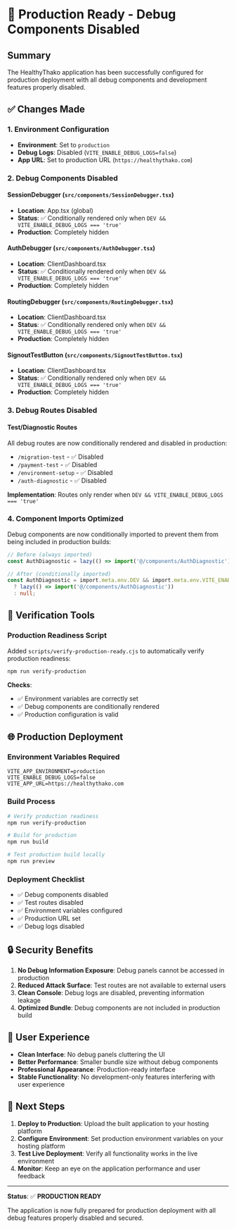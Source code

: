 # 🚀 Production Ready - Debug Components Disabled

## Summary

The HealthyThako application has been successfully configured for production deployment with all debug components and development features properly disabled.

## ✅ Changes Made

### 1. **Environment Configuration**
- **Environment**: Set to `production`
- **Debug Logs**: Disabled (`VITE_ENABLE_DEBUG_LOGS=false`)
- **App URL**: Set to production URL (`https://healthythako.com`)

### 2. **Debug Components Disabled**

#### **SessionDebugger** (`src/components/SessionDebugger.tsx`)
- **Location**: App.tsx (global)
- **Status**: ✅ Conditionally rendered only when `DEV && VITE_ENABLE_DEBUG_LOGS === 'true'`
- **Production**: Completely hidden

#### **AuthDebugger** (`src/components/AuthDebugger.tsx`)
- **Location**: ClientDashboard.tsx
- **Status**: ✅ Conditionally rendered only when `DEV && VITE_ENABLE_DEBUG_LOGS === 'true'`
- **Production**: Completely hidden

#### **RoutingDebugger** (`src/components/RoutingDebugger.tsx`)
- **Location**: ClientDashboard.tsx
- **Status**: ✅ Conditionally rendered only when `DEV && VITE_ENABLE_DEBUG_LOGS === 'true'`
- **Production**: Completely hidden

#### **SignoutTestButton** (`src/components/SignoutTestButton.tsx`)
- **Location**: ClientDashboard.tsx
- **Status**: ✅ Conditionally rendered only when `DEV && VITE_ENABLE_DEBUG_LOGS === 'true'`
- **Production**: Completely hidden

### 3. **Debug Routes Disabled**

#### **Test/Diagnostic Routes**
All debug routes are now conditionally rendered and disabled in production:

- `/migration-test` - ✅ Disabled
- `/payment-test` - ✅ Disabled
- `/environment-setup` - ✅ Disabled
- `/auth-diagnostic` - ✅ Disabled

**Implementation**: Routes only render when `DEV && VITE_ENABLE_DEBUG_LOGS === 'true'`

### 4. **Component Imports Optimized**
Debug components are now conditionally imported to prevent them from being included in production builds:

```typescript
// Before (always imported)
const AuthDiagnostic = lazy(() => import('@/components/AuthDiagnostic'));

// After (conditionally imported)
const AuthDiagnostic = import.meta.env.DEV && import.meta.env.VITE_ENABLE_DEBUG_LOGS === 'true' 
  ? lazy(() => import('@/components/AuthDiagnostic')) 
  : null;
```

## 🔧 Verification Tools

### **Production Readiness Script**
Added `scripts/verify-production-ready.cjs` to automatically verify production readiness:

```bash
npm run verify-production
```

**Checks**:
- ✅ Environment variables are correctly set
- ✅ Debug components are conditionally rendered
- ✅ Production configuration is valid

## 🌐 Production Deployment

### **Environment Variables Required**
```env
VITE_APP_ENVIRONMENT=production
VITE_ENABLE_DEBUG_LOGS=false
VITE_APP_URL=https://healthythako.com
```

### **Build Process**
```bash
# Verify production readiness
npm run verify-production

# Build for production
npm run build

# Test production build locally
npm run preview
```

### **Deployment Checklist**
- ✅ Debug components disabled
- ✅ Test routes disabled
- ✅ Environment variables configured
- ✅ Production URL set
- ✅ Debug logs disabled

## 🔒 Security Benefits

1. **No Debug Information Exposure**: Debug panels cannot be accessed in production
2. **Reduced Attack Surface**: Test routes are not available to external users
3. **Clean Console**: Debug logs are disabled, preventing information leakage
4. **Optimized Bundle**: Debug components are not included in production build

## 📱 User Experience

- **Clean Interface**: No debug panels cluttering the UI
- **Better Performance**: Smaller bundle size without debug components
- **Professional Appearance**: Production-ready interface
- **Stable Functionality**: No development-only features interfering with user experience

## 🚀 Next Steps

1. **Deploy to Production**: Upload the built application to your hosting platform
2. **Configure Environment**: Set production environment variables on your hosting platform
3. **Test Live Deployment**: Verify all functionality works in the live environment
4. **Monitor**: Keep an eye on the application performance and user feedback

---

**Status**: ✅ **PRODUCTION READY**

The application is now fully prepared for production deployment with all debug features properly disabled and secured.
